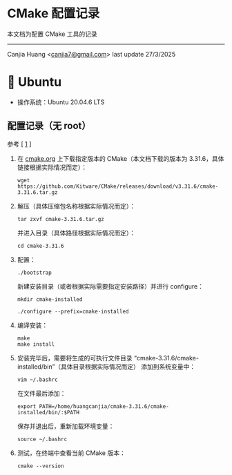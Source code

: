# CMake 配置记录

本文档为配置 CMake 工具的记录

---
Canjia Huang <<canjia7@gmail.com>> last update 27/3/2025

# :penguin: Ubuntu

- 操作系统：Ubuntu 20.04.6 LTS

## 配置记录（无 root）

参考 [ [1] ]

1. 在 [cmake.org](https://cmake.org/download/) 上下载指定版本的 CMake（本文档下载的版本为 3.31.6，具体链接根据实际情况而定）：

    ```
    wget https://github.com/Kitware/CMake/releases/download/v3.31.6/cmake-3.31.6.tar.gz
    ```

2. 解压（具体压缩包名称根据实际情况而定）：

    ```
    tar zxvf cmake-3.31.6.tar.gz
    ```

    并进入目录（具体路径根据实际情况而定）：

    ```
    cd cmake-3.31.6
    ```

3. 配置：

    ```
    ./bootstrap
    ```

    新建安装目录（或者根据实际需要指定安装路径）并进行 configure：

    ```
    mkdir cmake-installed
    ```

    ```
    ./configure --prefix=cmake-installed
    ```

4. 编译安装：

    ```
    make
    make install
    ```

5. 安装完毕后，需要将生成的可执行文件目录 “cmake-3.31.6/cmake-installed/bin”（具体目录根据实际情况而定） 添加到系统变量中：

    ```
    vim ~/.bashrc
    ```

    在文件最后添加：

    ```
    export PATH=/home/huangcanjia/cmake-3.31.6/cmake-installed/bin/:$PATH
    ```

    保存并退出后，重新加载环境变量：

    ```
    source ~/.bashrc
    ```

6. 测试，在终端中查看当前 CMake 版本：

    ```
    cmake --version
    ```

[1]: https://blog.csdn.net/weixin_41317766/article/details/118557246